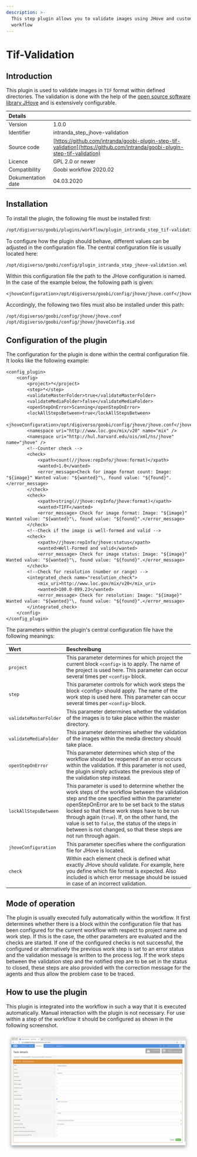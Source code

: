 ```yaml
---
description: >-
  This step plugin allows you to validate images using JHove and customize the
  workflow
---
```


# Tif-Validation

## Introduction

This plugin is used to validate images in `TIF` format within defined directories. The validation is done with the help of the [open source software library JHove](https://jhove.openpreservation.org/) and is extensively configurable.

| Details |  |
| :--- | :--- |
| Version | 1.0.0 |
| Identifier | intranda\_step\_jhove-validation |
| Source code | [https://github.com/intranda/goobi-plugin-step-tif-validation](https://github.com/intranda/goobi-plugin-step-tif-validation) |
| Licence | GPL 2.0 or newer |
| Compatibility | Goobi workflow 2020.02 |
| Dokumentation date | 04.03.2020 |

## Installation

To install the plugin, the following file must be installed first:

```bash
/opt/digiverso/goobi/plugins/workflow/plugin_intranda_step_tif-validation.jar
```

To configure how the plugin should behave, different values can be adjusted in the configuration file. The central configuration file is usually located here:

```bash
/opt/digiverso/goobi/config/plugin_intranda_step_jhove-validation.xml
```

Within this configuration file the path to the JHove configuration is named. In the case of the example below, the following path is given:

```markup
<jhoveConfiguration>/opt/digiverso/goobi/config/jhove/jhove.conf</jhoveConfiguration>
```

Accordingly, the following two files must also be installed under this path:

```markup
/opt/digiverso/goobi/config/jhove/jhove.conf
/opt/digiverso/goobi/config/jhove/jhoveConfig.xsd
```

## Configuration of the plugin

The configuration for the plugin is done within the central configuration file. It looks like the following example:

```markup
<config_plugin>
    <config>
        <project>*</project>
        <step>*</step>
        <validateMasterFolder>true</validateMasterFolder>
        <validateMediaFolder>false</validateMediaFolder>
        <openStepOnError>Scanning</openStepOnError>
        <lockAllStepsBetween>true</lockAllStepsBetween>
        <jhoveConfiguration>/opt/digiverso/goobi/config/jhove/jhove.conf</jhoveConfiguration>
        <namespace uri="http://www.loc.gov/mix/v20" name="mix" />
        <namespace uri="http://hul.harvard.edu/ois/xml/ns/jhove" name="jhove" />
        <!--Counter check -->
        <check>
            <xpath>count(//jhove:repInfo/jhove:format)</xpath>
            <wanted>1.0</wanted>
            <error_message>Check for image format count: Image: "${image}" Wanted value: "${wanted}"\, found value: "${found}".</error_message>
        </check>
        <check>
            <xpath>string(//jhove:repInfo/jhove:format)</xpath>
            <wanted>TIFF</wanted>
            <error_message> Check for image format: Image: "${image}" Wanted value: "${wanted}"\, found value: "${found}".</error_message>
        </check>
        <!--Check if the image is well-formed and valid -->
        <check>
            <xpath>//jhove:repInfo/jhove:status</xpath>
            <wanted>Well-Formed and valid</wanted>
            <error_message> Check for image status: Image: "${image}" Wanted value: "${wanted}"\, found value: "${found}".</error_message>
        </check>
        <!--Check for resolution (number or range) -->
        <integrated_check name="resolution_check">
            <mix_uri>http://www.loc.gov/mix/v20</mix_uri>
            <wanted>100.0-899.23</wanted>
            <error_message> Check for resolution: Image: "${image}" Wanted value: "${wanted}"\, found value: "${found}".</error_message>
        </integrated_check>
    </config>
</config_plugin>
```

The parameters within the plugin's central configuration file have the following meanings:

| Wert | Beschreibung |
| :--- | :--- |
| `project` | This parameter determines for which project the current block `<config>` is to apply. The name of the project is used here. This parameter can occur several times per `<config>` block. |
| `step` | This parameter controls for which work steps the block &lt;config&gt; should apply. The name of the work step is used here. This parameter can occur several times per `<config>` block. |
| `validateMasterFolder` | This parameter determines whether the validation of the images is to take place within the master directory. |
| `validateMediaFolder` | This parameter determines whether the validation of the images within the media directory should take place. |
| `openStepOnError` | This parameter determines which step of the workflow should be reopened if an error occurs within the validation. If this parameter is not used, the plugin simply activates the previous step of the validation step instead. |
| `lockAllStepsBetween` | This parameter is used to determine whether the work steps of the workflow between the validation step and the one specified within the parameter openStepOnError are to be set back to the status locked so that these work steps have to be run through again \(`true`\). If, on the other hand, the value is set to `false`, the status of the steps in between is not changed, so that these steps are not run through again. |
| `jhoveConfiguration` | This parameter specifies where the configuration file for JHove is located. |
| `check` | Within each element check is defined what exactly JHove should validate. For example, here you define which file format is expected. Also included is which error message should be issued in case of an incorrect validation. |

## Mode of operation

The plugin is usually executed fully automatically within the workflow. It first determines whether there is a block within the configuration file that has been configured for the current workflow with respect to project name and work step. If this is the case, the other parameters are evaluated and the checks are started. If one of the configured checks is not successful, the configured or alternatively the previous work step is set to an error status and the validation message is written to the process log. If the work steps between the validation step and the notified step are to be set in the status to closed, these steps are also provided with the correction message for the agents and thus allow the problem case to be traced.

## How to use the plugin

This plugin is integrated into the workflow in such a way that it is executed automatically. Manual interaction with the plugin is not necessary. For use within a step of the workflow it should be configured as shown in the following screenshot.

![Integration of the plugin into the workflow](../.gitbook/assets/intranda_step_jhove-validation.png)
